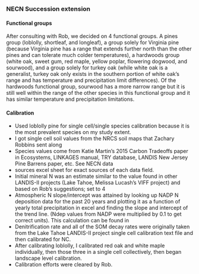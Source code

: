 ### NECN Succession extension

#### Functional groups
After consulting with Rob, we decided on 4 functional groups. A pines group (loblolly, shortleaf, and longleaf), a group solely for Virginia pine (because Virginia pine has a 
range that extends further north than the other pines and can tolerate much colder temperatures), a hardwoods group (white oak, sweet gum, red maple, yellow poplar, flowering 
dogwood, and sourwood), and a group solely for turkey oak (while white oak is a generalist, turkey oak only exists in the southern portion of white oak’s range and has temperature 
and precipitation limit differences). Of the hardwoods functional group, sourwood has a more narrow range but it is still well within the range of the other 
species in this functional group and it has similar temperature and precipitation limitations.

#### Calibration
* Used loblolly pine for single cell/single species calibration because it is the most prevalent species on my study extent.
* I got single cell soil values from the NRCS soil maps that Zachary Robbins sent along
* Species values come from Katie Martin’s 2015 Carbon Tradeoffs paper in Ecosystems, LINKAGES manual, TRY database, LANDIS New Jersey Pine Barrens paper, etc. See NECN data 
* sources excel sheet for exact sources of each data field.
* Initial mineral N was an estimate similar to the value found in other LANDIS-II projects (Lake Tahoe, Melissa Lucash’s VIFF project) and based on Rob’s suggestions; set to 4
* Atmospheric N slope/intercept was attained by looking up NADP N deposition data for the past 20 years and plotting it as a function of yearly total precipitation in excel and 
finding the slope and intercept of the trend line. (Ndep values from NADP were multiplied by 0.1 to get correct units). This calculation can be found in 
* Denitrification rate and all of the SOM decay rates were originally taken from the Lake Tahoe LANDIS-II project single cell calibration text file and then calibrated for NC.
* After calibrating loblolly, I calibrated red oak and white maple individually, then those three in a single cell collectively, then began landscape level calibration. 
* Calibration efforts were cleared by Rob.
